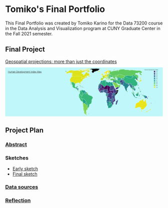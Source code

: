 # Tomiko's Final Portfolio

This Final Portfolio was created by Tomiko Karino for the Data 73200 course in the Data Analysis and Visualization program at CUNY Graduate Center in the Fall 2021 semester.

## Final Project
<a href="Project/index.html" target="_blank">Geospatial projections: more than just the coordinates</a>
<img src="TomikoKarino-FinalProject-screenshot.png"/>

## Project Plan

### <a href="Project plan/abstract" target="_blank">Abstract</a>
### Sketches
<ul>
  <li><a href="project-sketch.pdf" target="_blank">Early sketch</a></li>
  <li><a href="Project plan/Final project sketch.pdf" target="_blank">Final sketch</a></li>
</ul>

### <a href="Project plan/data-sources" target="_blank">Data sources</a>

### <a href="Reflection" target="_blank">Reflection</a>
